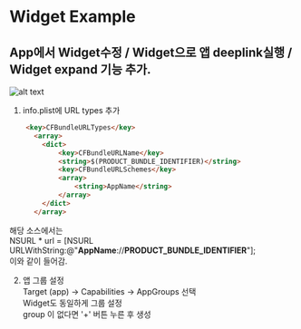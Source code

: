 # Widget Example
## App에서 Widget수정 / Widget으로 앱 deeplink실행 / Widget expand 기능 추가.

![alt text](https://github.com/Sgeuni/LearnObjectiveC/blob/master/exWidget/example.gif) </br>

1. info.plist에 URL types 추가<br />
```html
	<key>CFBundleURLTypes</key>
	  <array>
	    <dict>
	        <key>CFBundleURLName</key>
	        <string>$(PRODUCT_BUNDLE_IDENTIFIER)</string>
	        <key>CFBundleURLSchemes</key>
	        <array>
	            <string>AppName</string>
	        </array>
	    </dict>
	  </array>
```
해당 소스에서는 <br />
NSURL * url = [NSURL URLWithString:@"**AppName**://**PRODUCT_BUNDLE_IDENTIFIER**"]; <br />
이와 같이 들어감.
<br />

2. 앱 그룹 설정 <br />
	Target (app) -> Capabilities -> AppGroups 선택 <br />
	Widget도 동일하게 그룹 설정 <br />
	group 이 없다면 '+' 버튼 누른 후 생성 
